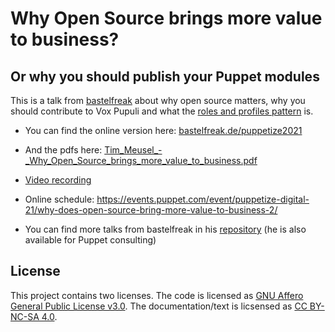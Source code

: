 # Why Open Source brings more value to business?

## Or why you should publish your Puppet modules

This is a talk from [bastelfreak](https://twitter.com/BastelsBlog) about why
open source matters, why you should contribute to Vox Pupuli and what the
[roles and profiles pattern](https://puppet.com/docs/puppet/7/designing_system_configs_roles_and_profiles.html)
is.


* You can find the online version here: [bastelfreak.de/puppetize2021](https://bastelfreak.de/puppetize2021/#1)
* And the pdfs here: [Tim_Meusel_-_Why_Open_Source_brings_more_value_to_business.pdf](https://bastelfreak.de/puppetize2021/Tim_Meusel_-_Why_Open_Source_brings_more_value_to_business.pdf)
* [Video recording](https://www.youtube.com/watch?v=4gNLQgXr93Q)
* Online schedule: https://events.puppet.com/event/puppetize-digital-21/why-does-open-source-bring-more-value-to-business-2/

* You can find more talks from bastelfreak in his [repository](https://github.com/bastelfreak/talks) (he is also available for Puppet consulting)

## License

This project contains two licenses. The code is licensed as
[GNU Affero General Public License v3.0](LICENSE). The documentation/text is
licsensed as [CC BY-NC-SA 4.0](LICENSE2).
